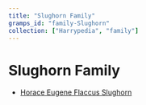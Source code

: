 ```yaml
---
title: "Slughorn Family"
gramps_id: "family-Slughorn"
collection: ["Harrypedia", "family"]
---
```


# Slughorn Family

- [Horace Eugene Flaccus Slughorn](</Harrypedia/people/Slughorn/Horace Eugene Flaccus/>)
